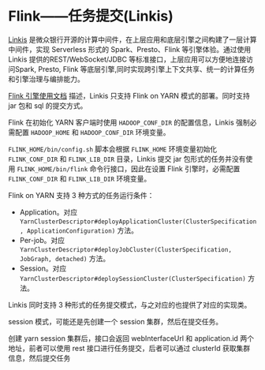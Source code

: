 # Flink——任务提交(Linkis)

[Linkis](https://linkis.apache.org/) 是微众银行开源的计算中间件，在上层应用和底层引擎之间构建了一层计算中间件，实现 Serverless 形式的 Spark、Presto、Flink 等引擎体验。通过使用Linkis 提供的REST/WebSocket/JDBC 等标准接口，上层应用可以方便地连接访问Spark, Presto, Flink 等底层引擎,同时实现跨引擎上下文共享、统一的计算任务和引擎治理与编排能力。



[Flink 引擎使用文档](https://linkis.apache.org/zh-CN/docs/1.1.0/engine_usage/flink) 描述，Linkis 只支持 Flink on YARN 模式的部署。同时支持 jar 包和 sql 的提交方式。

Flink 在初始化 YARN 客户端时使用 `HADOOP_CONF_DIR` 的配置信息，Linkis 强制必需配置 `HADOOP_HOME` 和 `HADOOP_CONF_DIR` 环境变量。

`FLINK_HOME/bin/config.sh` 脚本会根据 `FLINK_HOME` 环境变量初始化 `FLINK_CONF_DIR` 和 `FLINK_LIB_DIR` 目录，Linkis 提交 jar 包形式的任务并没有使用 `FLINK_HOME/bin/flink` 命令行接口，因此在设置 Flink 引擎时，必需配置 `FLINK_CONF_DIR` 和 `FLINK_LIB_DIR` 环境变量。



Flink on YARN 支持 3 种方式的任务运行条件：

* Application。对应 `YarnClusterDescriptor#deployApplicationCluster(ClusterSpecification, ApplicationConfiguration)` 方法。
* Per-job。对应 `YarnClusterDescriptor#deployJobCluster(ClusterSpecification, JobGraph, detached)` 方法。
* Session。对应 `YarnClusterDescriptor#deploySessionCluster(ClusterSpecification)` 方法。

Linkis 同时支持 3 种形式的任务提交模式，与之对应的也提供了对应的实现类。





session 模式，可能还是先创建一个 session 集群，然后在提交任务。

创建 yarn session 集群后，接口会返回 webInterfaceUrl 和 application.id 两个地址，前者可以使用 rest 接口进行任务提交，后者可以通过 clusterId 获取集群信息，然后提交任务

